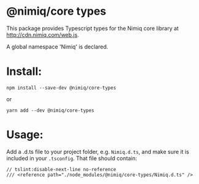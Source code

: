# @nimiq/core types

This package provides Typescript types for the Nimiq core library at http://cdn.nimiq.com/web.js.

A global namespace 'Nimiq' is declared.

# Install:
````
npm install --save-dev @nimiq/core-types
````
or
````
yarn add --dev @nimiq/core-types
````

# Usage:
Add a .d.ts file to your project folder, e.g. `Nimiq.d.ts`, and make sure it is included in your `.tsconfig`. That file
should contain:
````
// tslint:disable-next-line no-reference
/// <reference path="./node_modules/@nimiq/core-types/Nimiq.d.ts" />

````
